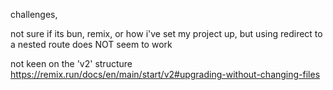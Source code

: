 challenges,

not sure if its bun, remix, or how i've set my project up, but using redirect to a nested route does NOT seem to work

not keen on the 'v2' structure
https://remix.run/docs/en/main/start/v2#upgrading-without-changing-files
